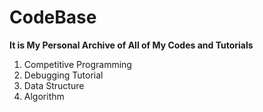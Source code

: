 # CodeBase

**It is My Personal Archive of All of My Codes and Tutorials**

1. Competitive Programming
2. Debugging Tutorial
3. Data Structure
4. Algorithm
